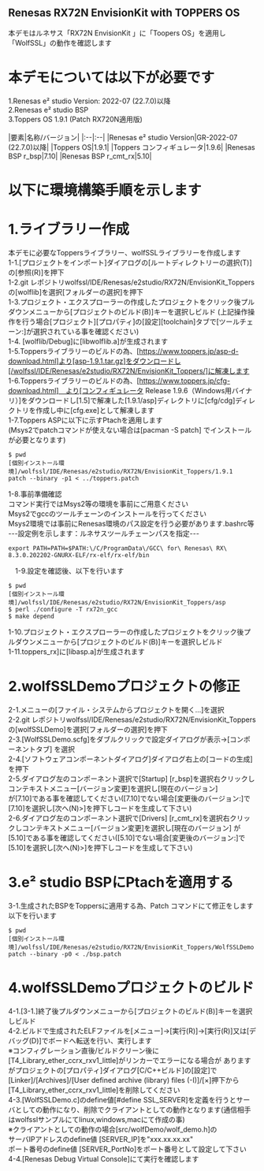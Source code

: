 ## Renesas RX72N EnvisionKit with TOPPERS OS 

本デモはルネサス「RX72N EnvisionKit 」に「Toopers OS」を適用し「WolfSSL」の動作を確認します

# 本デモについては以下が必要です 

1.Renesas e² studio Version: 2022-07 (22.7.0)以降  
2.Renesas e² studio BSP   
3.Toppers OS 1.9.1 (Patch RX720N適用版)    
<br>
|要素|名称/バージョン|
|:--|:--|
|Renesas e² studio Version|GR-2022-07 (22.7.0)以降|
|Toppers OS|1.9.1|
|Toppers コンフィギュレータ|1.9.6|
|Renesas BSP r_bsp|7.10|
|Renesas BSP r_cmt_rx|5.10|
<br>

# 以下に環境構築手順を示します
 # 1.ライブラリー作成
  本デモに必要なToppersライブラリー、wolfSSLライブラリーを作成します  
 1-1.[プロジェクトをインポート]ダイアログの[ルートディレクトリーの選択(T)]の[参照(R)]を押下  
 1-2.git レポジトリwolfssl/IDE/Renesas/e2studio/RX72N/EnvisionKit_Toppersの[wolflib]を選択[フォルダーの選択]を押下      
 1-3.プロジェクト・エクスプローラーの作成したプロジェクトをクリック後プルダウンメニューから[プロジェクトのビルド(B)]キーを選択しビルド
 (上記操作操作を行う場合[プロジェクト][プロパティ]の[設定][toolchain]タブで[ツールチェーン:]が選択されている事を確認ください)  
 1-4. [wolflib/Debug]に[libwolflib.a]が生成されます  
 1-5.Toppersライブラリーのビルドの為、[https://www.toppers.jp/asp-d-download.html]より[asp-1.9.1.tar.gz]をダウンロードし[/wolfssl/IDE/Renesas/e2studio/RX72N/EnvisionKit_Toppers/]に解凍します   
 1-6.Toppersライブラリーのビルドの為、[https://www.toppers.jp/cfg-download.html]　より[コンフィギュレータ Release 1.9.6（Windows用バイナリ）]をダウンロードし[1.5]で解凍した[1.9.1/asp]ディレクトリに[cfg/cdg]ディレクトリを作成し中に[cfg.exe]として解凍します  
 1-7.Toppers ASPに以下に示すPtachを適用します  
 (Msys2でpatchコマンドが使えない場合は[pacman -S patch] でインストールが必要となります)     
 ``` 
 $ pwd
[個別インストール環境]/wolfssl/IDE/Renesas/e2studio/RX72N/EnvisionKit_Toppers/1.9.1
 patch --binary -p1 < ../toppers.patch
```  
 1-8.事前準備確認  
   コマンド実行ではMsys2等の環境を事前にご用意ください  
   Msys2でgccのツールチェーンのインストールを行ってください  
   Msys2環境では事前にRenesas環境のパス設定を行う必要があります.bashrc等      
---設定例を示します：ルネサスツールチェーンパスを指定---      
 ```  
export PATH=PATH=$PATH:\/C/ProgramData\/GCC\ for\ Renesas\ RX\ 8.3.0.202202-GNURX-ELF/rx-elf/rx-elf/bin
 ``` 
　1-9.設定を確認後、以下を行います
  ```  
$ pwd
[個別インストール環境]/wolfssl/IDE/Renesas/e2studio/RX72N/EnvisionKit_Toppers/asp
$ perl ./configure -T rx72n_gcc
$ make depend
```  
 1-10.プロジェクト・エクスプローラーの作成したプロジェクトをクリック後プルダウンメニューから[プロジェクトのビルド(B)]キーを選択しビルド    
 1-11.toppers_rx]に[libasp.a]が生成されます    
 
# 2.wolfSSLDemoプロジェクトの修正 
 2-1.メニューの[ファイル・システムからプロジェクトを開く...]を選択  
 2-2.git レポジトリwolfssl/IDE/Renesas/e2studio/RX72N/EnvisionKit_Toppersの[wolfSSLDemo]を選択[フォルダーの選択]を押下  
 2-3.[WolfSSLDemo.scfg]をダブルクリックで設定ダイアログが表示→[コンポーネントタブ] を選択  
 2-4.[ソフトウェアコンポーネントダイアログ]ダイアログ右上の[コードの生成]を押下      
 2-5.ダイアログ左のコンポーネント選択で[Startup] [r_bsp]を選択右クリックしコンテキストメニュー[バージョン変更]を選択し[現在のバージョン]  
     が[7.10]である事を確認してください([7.10]でない場合[変更後のバージョン:]で[7.10]を選択し[次へ(N)>]を押下しコードを生成して下さい)   
 2-6.ダイアログ左のコンポーネント選択で[Drivers] [r_cmt_rx]を選択右クリックしコンテキストメニュー[バージョン変更]を選択し[現在のバージョン] が[5.10]である事を確認してください([5.10]でない場合[変更後のバージョン:]で[5.10]を選択し[次へ(N)>]を押下しコードを生成して下さい)     

 # 3.e² studio BSPにPtachを適用する  
 3-1.生成されたBSPをToppersに適用する為、Patch コマンドにて修正をします  
 以下を行います
 ```  
$ pwd
[個別インストール環境]/wolfssl/IDE/Renesas/e2studio/RX72N/EnvisionKit_Toppers/WolfSSLDemo
 patch --binary -p0 < ./bsp.patch
```

# 4.wolfSSLDemoプロジェクトのビルド  
 4-1.[3-1.]終了後プルダウンメニューから[プロジェクトのビルド(B)]キーを選択しビルド   
 4-2.ビルドで生成されたELFファイルを[メニュー]→[実行(R)]→[実行(R)]又は[デバッグ(D)]でボードへ転送を行い、実行します  
 ※コンフィグレーション直後/ビルドクリーン後に[T4_Library_ether_ccrx_rxv1_little]がリンカーでエラーになる場合が
 ありますがプロジェクトの[プロパティ]ダイアログ[C/C++ビルド]の[設定]で[Linker]/[Archives]/[User defined archive (library) files (-I)]/[×]押下から[T4_Library_ether_ccrx_rxv1_little]を削除してください  
 4-3.[WolfSSLDemo.c]のdefine値[#define SSL_SERVER]を定義を行うとサーバとしての動作になり、削除でクライアントとしての動作となります(通信相手はwolfsslサンプルにてlinux,windows,macにて作成の事)    
 ※クライアントとしての動作の場合[src/wolfDemo/wolf_demo.h]の  
 サーバIPアドレスのdefine値 [SERVER_IP]を"xxx.xx.xx.xx"       
 ポート番号のdefine値 [SERVER_PortNo]をポート番号として設定して下さい    
 4-4.[Renesas Debug Virtual Console]にて実行を確認します   
